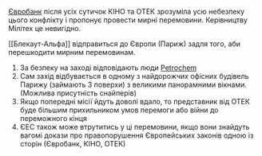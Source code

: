 [Євробанк](https://cyberpunk.fandom.com/wiki/EuroBank) після усіх сутичок КІНО та ОТЕК зрозуміла усю небезпеку цього конфлікту і пропонує провести мирні перемовини. Керівництву Мілітех це невигідно. 

[[Блекаут-Альфа]] відправиться до Європи (Париж) задля того, аби перешкодити мирним перемовинам.

1. За безпеку на заході відповідають люди [Petrochem](https://cyberpunk.fandom.com/wiki/Petrochem)
2. Сам захід відбувається в одному з найдорожчих офісних будівель Парижу (займають 3 поверхи) з великими панорамними вікнами. (Можлива присутність снайперів)
3. Якщо попередні місії йдуть доволі вдало, то представник від ОТЕК буде більшим прихильником умов перемоги або війни до переможного кінця
4. ЄЕС також може втрутитись у ці перемовини, якщо вони знайдуть вагомі докази про правопорушення Європейських законів одною із сторін (Євробанк, КІНО, ОТЕК)
